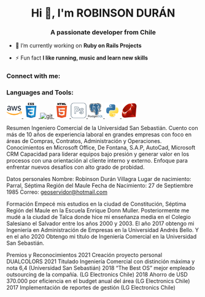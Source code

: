<h1 align="center">Hi 👋, I'm ROBINSON DURÁN</h1>
<h3 align="center">A passionate developer from Chile</h3>

- 🔭 I’m currently working on **Ruby on Rails Projects**

- ⚡ Fun fact **I like running, music and learn new skills**

<h3 align="left">Connect with me:</h3>
<p align="left">
</p>

<h3 align="left">Languages and Tools:</h3>
<p align="left"> <a href="https://aws.amazon.com" target="_blank" rel="noreferrer"> <img src="https://raw.githubusercontent.com/devicons/devicon/master/icons/amazonwebservices/amazonwebservices-original-wordmark.svg" alt="aws" width="40" height="40"/> </a> <a href="https://www.w3schools.com/css/" target="_blank" rel="noreferrer"> <img src="https://raw.githubusercontent.com/devicons/devicon/master/icons/css3/css3-original-wordmark.svg" alt="css3" width="40" height="40"/> </a> <a href="https://git-scm.com/" target="_blank" rel="noreferrer"> <img src="https://www.vectorlogo.zone/logos/git-scm/git-scm-icon.svg" alt="git" width="40" height="40"/> </a> <a href="https://www.w3.org/html/" target="_blank" rel="noreferrer"> <img src="https://raw.githubusercontent.com/devicons/devicon/master/icons/html5/html5-original-wordmark.svg" alt="html5" width="40" height="40"/> </a> <a href="https://www.photoshop.com/en" target="_blank" rel="noreferrer"> <img src="https://raw.githubusercontent.com/devicons/devicon/master/icons/photoshop/photoshop-line.svg" alt="photoshop" width="40" height="40"/> </a> <a href="https://www.postgresql.org" target="_blank" rel="noreferrer"> <img src="https://raw.githubusercontent.com/devicons/devicon/master/icons/postgresql/postgresql-original-wordmark.svg" alt="postgresql" width="40" height="40"/> </a> <a href="https://www.python.org" target="_blank" rel="noreferrer"> <img src="https://raw.githubusercontent.com/devicons/devicon/master/icons/python/python-original.svg" alt="python" width="40" height="40"/> </a> <a href="https://www.ruby-lang.org/en/" target="_blank" rel="noreferrer"> <img src="https://raw.githubusercontent.com/devicons/devicon/master/icons/ruby/ruby-original.svg" alt="ruby" width="40" height="40"/> </a> </p>


Resumen
Ingeniero Comercial de la Universidad San Sebastián. Cuento con más de 10 años de experiencia laboral en grandes empresas con foco en áreas de Compras, Contratos, Administración y Operaciones. Conocimientos en Microsoft Office, De Fontana, S.A.P, AutoCad, Microsoft CRM Capacidad para liderar equipos bajo presión y generar valor en los procesos con una orientación al cliente interno y externo. Enfoque para enfrentar nuevos desafíos con alto grado de probidad.

Datos personales
Nombre: Robinson Durán Villagra
Lugar de nacimiento: Parral, Séptima Región del Maule
Fecha de Nacimiento: 27 de Septiembre 1985
Correo: geoservidor@hotmail.com

Formación
Empecé mis estudios en la ciudad de Constitución, Séptima Región del Maule en la Escuela Enrique Donn Muller. Posteriormente me mudé a la ciudad de Talca donde hice mi enseñanza media en el Colegio Salesiano el Salvador entre los años 2000 y 2003. El año 2017 obtengo mi Ingeniería en Administración de Empresas en la Universidad Andrés Bello. Y en el año 2020 Obtengo mi título de Ingeniería Comercial en la Universidad San Sebastián.

Premios y Reconocimientos
2021 Creación proyecto personal DUALCOLORS
2021 Titulado Ingeniería Comercial con distinción máxima y nota 6,4 (Universidad San Sebastián)
2018 “The Best OS” mejor empleado outsourcing de la compañía. (LG Electronics Chile)
2018 Ahorro de USD 370.000 por eficiencia en el budget anual del área (LG Electronics Chile)
2017 Implementación de reportes de gestión (LG Electronics Chile)
